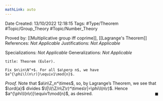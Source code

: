 ```yaml
---
mathLink: auto
---
```


<div class="topSpace"></div>

Date Created: 13/10/2022 12:18:15
Tags: #Type/Theorem #Topic/Group_Theory #Topic/Number_Theory

Proved by: [[Multiplicative group iff coprime]], [[Lagrange's Theorem]]
References: <i>Not Applicable</i>
Justifications: <i>Not Applicable</i>

Specializations: <i>Not Applicable</i>
Generalizations: <i>Not Applicable</i>

``` ad-Theorem
title: Theorem (Euler).

Fix $n\in\N^+$. For all $a\perp n$, we have $a^{\phi\l(n\r)}\equiv1\mod{n}$.

```

<i>Proof.</i> Note that $a\in\Z_n^\times$, so, by Lagrange’s Theorem, we see that $\ord{a}$ divides $\l|\l(\Z/n\Z\r)^\times\r|=\phi\l(n\r)$. Hence $a^{\phi\l(n\r)}\equiv1\mod{n}$, as desired.<span style="float:right;">$\blacksquare$</span>
